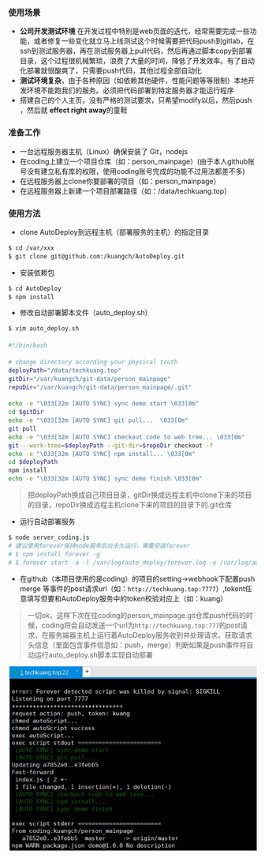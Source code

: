 ### 使用场景

- **公司开发测试环境**
 在开发过程中特别是web页面的迭代，经常需要完成一些功能，或者修复一些变化就立马上线测试这个时候需要把代码push到gitlab，在ssh到测试服务器，再在测试服务器上pull代码，然后再通过脚本copy到部署目录，这个过程很机械繁琐，浪费了大量的时间，降低了开发效率。有了自动化部署就很酸爽了，只需要push代码，其他过程全部自动化
- **测试环境复杂**，由于各种原因（如依赖其他硬件，性能问题等等限制）本地开发环境不能跑我们的服务。必须把代码部署到特定服务器才能运行程序
- 搭建自己的个人主页，没有严格的测试要求，只希望modify以后，然后push ，然后就 **effect right away**的童鞋

### 准备工作

- 一台远程服务器主机（Linux）确保安装了 Git，nodejs
- 在coding上建立一个项目仓库（如：person_mainpage）(由于本人github账号没有建立私有库的权限，使用coding账号完成的功能不过用法都差不多)
- 在远程服务器上clone你要部署的项目（如：person_mainpage）
- 在远程服务器上新建一个项目部署路径（如：/data/techkuang.top）

### 使用方法

- clone AutoDeploy到远程主机（部署服务的主机）的指定目录

```bash
$ cd /var/xxx
$ git clone git@github.com:/kuangch/AutoDeploy.git
```

- 安装依赖包

```bash
$ cd AutoDeploy
$ npm install
```

- 修改自动部署脚本文件（auto_deploy.sh）

```bash
$ vim auto_deploy.sh

#!/bin/bash

# change directory according your physical truth
deployPath="/data/techkuang.top"
gitDir="/var/kuangch/git-data/person_mainpage"
repoDir="/var/kuangch/git-data/person_mainpage/.git"

echo -e "\033[32m [AUTO SYNC] sync demo start \033[0m"
cd $gitDir
echo -e "\033[32m [AUTO SYNC] git pull...  \033[0m"
git pull
echo -e "\033[32m [AUTO SYNC] checkout code to web tree... \033[0m"
git --work-tree=$deployPath --git-dir=$repoDir checkout -f
echo -e "\033[32m [AUTO SYNC] npm install... \033[0m"
cd $deployPath
npm install
echo -e "\033[32m [AUTO SYNC] sync demo finish \033[0m"
```
> 把deployPath换成自己项目目录，gitDir换成远程主机中clone下来的项目的目录，repoDir换成远程主机clone下来的项目的目录下的.git仓库

- 运行自动部署服务

```bash
$ node server_coding.js
# 建议使用forever保持node服务后台永久运行，需要安装forever
# $ npm install forever -g
# $ forever start -a -l /var/log/auto_deploy/forever.log -e /var/log/auto_deploy/err.log -o /var/log/auto_deploy/out.log server_coding.js
```

- 在github（本项目使用的是coding）的项目的setting->webhook下配置push merge 等事件的post请求url（如：`http://techkuang.top:7777`）,tokent任意填写但要和AutoDeploy服务中的token校验对应上（如：kuang）

> 一切ok，这样下次在往coding的person_mainpage.git仓库push代码的时候，coding将会自动发送一个url为`http://techkuang.top:777`的post请求，在服务端器主机上运行着AutoDeploy服务收到并处理请求，获取请求头信息（里面包含事件信息如：push，merge）判断如果是push事件将自动运行auto_deploy.sh脚本实现自动部署

![image](https://github.com/kuangch/AutoDeploy/blob/master/auto_deploy.jpg)
